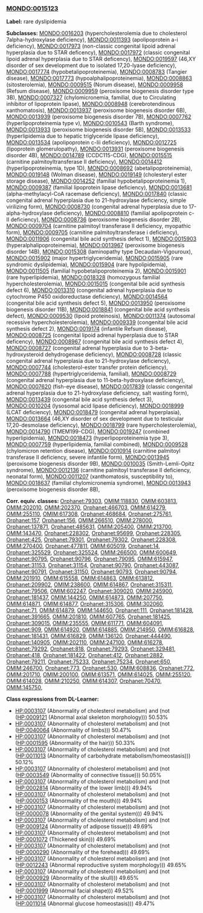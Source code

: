 
### [MONDO:0015123](http://purl.obolibrary.org/obo/MONDO_0015123)
**Label:** rare dyslipidemia

**Subclasses:** [MONDO:0016203](http://purl.obolibrary.org/obo/MONDO_0016203) (hypercholesterolemia due to cholesterol 7alpha-hydroxylase deficiency), [MONDO:0011393](http://purl.obolibrary.org/obo/MONDO_0011393) (apolipoprotein a-i deficiency), [MONDO:0017973](http://purl.obolibrary.org/obo/MONDO_0017973) (non-classic congenital lipoid adrenal hyperplasia due to STAR deficency), [MONDO:0017972](http://purl.obolibrary.org/obo/MONDO_0017972) (classic congenital lipoid adrenal hyperplasia due to STAR deficency), [MONDO:0019597](http://purl.obolibrary.org/obo/MONDO_0019597) (46,XY disorder of sex development due to isolated 17,20-lyase deficiency), [MONDO:0017774](http://purl.obolibrary.org/obo/MONDO_0017774) (hypobetalipoproteinemia), [MONDO:0008783](http://purl.obolibrary.org/obo/MONDO_0008783) (Tangier disease), [MONDO:0017773](http://purl.obolibrary.org/obo/MONDO_0017773) (hypoalphalipoproteinemia), [MONDO:0008863](http://purl.obolibrary.org/obo/MONDO_0008863) (sitosterolemia), [MONDO:0009515](http://purl.obolibrary.org/obo/MONDO_0009515) (Norum disease), [MONDO:0009958](http://purl.obolibrary.org/obo/MONDO_0009958) (Refsum disease), [MONDO:0009959](http://purl.obolibrary.org/obo/MONDO_0009959) (peroxisome biogenesis disorder type 3B), [MONDO:0007327](http://purl.obolibrary.org/obo/MONDO_0007327) (chylomicronemia, familial, due to Circulating inhibitor of lipoprotein lipase), [MONDO:0008948](http://purl.obolibrary.org/obo/MONDO_0008948) (cerebrotendinous xanthomatosis), [MONDO:0013937](http://purl.obolibrary.org/obo/MONDO_0013937) (peroxisome biogenesis disorder 6B), [MONDO:0013939](http://purl.obolibrary.org/obo/MONDO_0013939) (peroxisome biogenesis disorder 7B), [MONDO:0007762](http://purl.obolibrary.org/obo/MONDO_0007762) (hyperlipoproteinemia type v), [MONDO:0010543](http://purl.obolibrary.org/obo/MONDO_0010543) (Barth syndrome), [MONDO:0013933](http://purl.obolibrary.org/obo/MONDO_0013933) (peroxisome biogenesis disorder 5B), [MONDO:0013533](http://purl.obolibrary.org/obo/MONDO_0013533) (hyperlipidemia due to hepatic triglyceride lipase deficiency), [MONDO:0013534](http://purl.obolibrary.org/obo/MONDO_0013534) (apolipoprotein c-Iii deficiency), [MONDO:0012725](http://purl.obolibrary.org/obo/MONDO_0012725) (lipoprotein glomerulopathy), [MONDO:0013931](http://purl.obolibrary.org/obo/MONDO_0013931) (peroxisome biogenesis disorder 4B), [MONDO:0014789](http://purl.obolibrary.org/obo/MONDO_0014789) (CCDC115-CDG), [MONDO:0015515](http://purl.obolibrary.org/obo/MONDO_0015515) (carnitine palmitoyltransferase II deficiency), [MONDO:0014412](http://purl.obolibrary.org/obo/MONDO_0014412) (hyperlipoproteinemia, type 1D), [MONDO:0008692](http://purl.obolibrary.org/obo/MONDO_0008692) (abetalipoproteinemia), [MONDO:0019148](http://purl.obolibrary.org/obo/MONDO_0019148) (Wolman disease), [MONDO:0019149](http://purl.obolibrary.org/obo/MONDO_0019149) (cholesteryl ester storage disease), [MONDO:0014252](http://purl.obolibrary.org/obo/MONDO_0014252) (familial hypobetalipoproteinemia 1), [MONDO:0009387](http://purl.obolibrary.org/obo/MONDO_0009387) (familial lipoprotein lipase deficiency), [MONDO:0013681](http://purl.obolibrary.org/obo/MONDO_0013681) (alpha-methylacyl-CoA racemase deficiency), [MONDO:0017840](http://purl.obolibrary.org/obo/MONDO_0017840) (classic congenital adrenal hyperplasia due to 21-hydroxylase deficiency, simple virilizing form), [MONDO:0008730](http://purl.obolibrary.org/obo/MONDO_0008730) (congenital adrenal hyperplasia due to 17-alpha-hydroxylase deficiency), [MONDO:0008810](http://purl.obolibrary.org/obo/MONDO_0008810) (familial apolipoprotein c-II deficiency), [MONDO:0008736](http://purl.obolibrary.org/obo/MONDO_0008736) (peroxisome biogenesis disorder 2B), [MONDO:0009704](http://purl.obolibrary.org/obo/MONDO_0009704) (carnitine palmitoyl transferase II deficiency, myopathic form), [MONDO:0009705](http://purl.obolibrary.org/obo/MONDO_0009705) (carnitine palmitoyltransferase i deficiency), [MONDO:0011906](http://purl.obolibrary.org/obo/MONDO_0011906) (congenital bile acid synthesis defect 1), [MONDO:0015903](http://purl.obolibrary.org/obo/MONDO_0015903) (hyperalphalipoproteinemia), [MONDO:0013967](http://purl.obolibrary.org/obo/MONDO_0013967) (peroxisome biogenesis disorder 14B), [MONDO:0015308](http://purl.obolibrary.org/obo/MONDO_0015308) (laminopathy type Decaudain-Vigouroux), [MONDO:0015902](http://purl.obolibrary.org/obo/MONDO_0015902) (major hypertriglyceridemia), [MONDO:0015905](http://purl.obolibrary.org/obo/MONDO_0015905) (rare syndromic dyslipidemia), [MONDO:0015904](http://purl.obolibrary.org/obo/MONDO_0015904) (rare hypolipidemia), [MONDO:0011505](http://purl.obolibrary.org/obo/MONDO_0011505) (familial hypobetalipoproteinemia 2), [MONDO:0015901](http://purl.obolibrary.org/obo/MONDO_0015901) (rare hyperlipidemia), [MONDO:0018328](http://purl.obolibrary.org/obo/MONDO_0018328) (homozygous familial hypercholesterolemia), [MONDO:0015015](http://purl.obolibrary.org/obo/MONDO_0015015) (congenital bile acid synthesis defect 6), [MONDO:0013310](http://purl.obolibrary.org/obo/MONDO_0013310) (congenital adrenal hyperplasia due to cytochrome P450 oxidoreductase deficiency), [MONDO:0014564](http://purl.obolibrary.org/obo/MONDO_0014564) (congenital bile acid synthesis defect 5), [MONDO:0013950](http://purl.obolibrary.org/obo/MONDO_0013950) (peroxisome biogenesis disorder 11B), [MONDO:0018841](http://purl.obolibrary.org/obo/MONDO_0018841) (congenital bile acid synthesis defect), [MONDO:0009530](http://purl.obolibrary.org/obo/MONDO_0009530) (lipoid proteinosis), [MONDO:0011374](http://purl.obolibrary.org/obo/MONDO_0011374) (autosomal recessive hypercholesterolemia), [MONDO:0009339](http://purl.obolibrary.org/obo/MONDO_0009339) (congenital bile acid synthesis defect 2), [MONDO:0019174](http://purl.obolibrary.org/obo/MONDO_0019174) (infantile Refsum disease), [MONDO:0008725](http://purl.obolibrary.org/obo/MONDO_0008725) (congenital lipoid adrenal hyperplasia due to STAR deficency), [MONDO:0008967](http://purl.obolibrary.org/obo/MONDO_0008967) (congenital bile acid synthesis defect 4), [MONDO:0008727](http://purl.obolibrary.org/obo/MONDO_0008727) (congenital adrenal hyperplasia due to 3-beta-hydroxysteroid dehydrogenase deficiency), [MONDO:0008728](http://purl.obolibrary.org/obo/MONDO_0008728) (classic congenital adrenal hyperplasia due to 21-hydroxylase deficiency), [MONDO:0007744](http://purl.obolibrary.org/obo/MONDO_0007744) (cholesterol-ester transfer protein deficiency), [MONDO:0007788](http://purl.obolibrary.org/obo/MONDO_0007788) (hypertriglyceridemia, familial), [MONDO:0008729](http://purl.obolibrary.org/obo/MONDO_0008729) (congenital adrenal hyperplasia due to 11-beta-hydroxylase deficiency), [MONDO:0007620](http://purl.obolibrary.org/obo/MONDO_0007620) (fish-eye disease), [MONDO:0017839](http://purl.obolibrary.org/obo/MONDO_0017839) (classic congenital adrenal hyperplasia due to 21-hydroxylase deficiency, salt wasting form), [MONDO:0013439](http://purl.obolibrary.org/obo/MONDO_0013439) (congenital bile acid synthesis defect 3), [MONDO:0010204](http://purl.obolibrary.org/obo/MONDO_0010204) (lysosomal acid lipase deficiency), [MONDO:0018999](http://purl.obolibrary.org/obo/MONDO_0018999) (LCAT deficiency), [MONDO:0018479](http://purl.obolibrary.org/obo/MONDO_0018479) (congenital adrenal hyperplasia), [MONDO:0013664](http://purl.obolibrary.org/obo/MONDO_0013664) (46,XY disorder of sex development due to testicular 17,20-desmolase deficiency), [MONDO:0018799](http://purl.obolibrary.org/obo/MONDO_0018799) (rare hypercholesterolemia), [MONDO:0014790](http://purl.obolibrary.org/obo/MONDO_0014790) (TMEM199-CDG), [MONDO:0019247](http://purl.obolibrary.org/obo/MONDO_0019247) (combined hyperlipidemia), [MONDO:0018473](http://purl.obolibrary.org/obo/MONDO_0018473) (hyperlipoproteinemia type 3), [MONDO:0007759](http://purl.obolibrary.org/obo/MONDO_0007759) (hyperlipidemia, familial combined), [MONDO:0009528](http://purl.obolibrary.org/obo/MONDO_0009528) (chylomicron retention disease), [MONDO:0010914](http://purl.obolibrary.org/obo/MONDO_0010914) (carnitine palmitoyl transferase II deficiency, severe infantile form), [MONDO:0013945](http://purl.obolibrary.org/obo/MONDO_0013945) (peroxisome biogenesis disorder 9B), [MONDO:0010035](http://purl.obolibrary.org/obo/MONDO_0010035) (Smith-Lemli-Opitz syndrome), [MONDO:0012136](http://purl.obolibrary.org/obo/MONDO_0012136) (carnitine palmitoyl transferase II deficiency, neonatal form), [MONDO:0011207](http://purl.obolibrary.org/obo/MONDO_0011207) (xanthomatosis, susceptibility to), [MONDO:0018637](http://purl.obolibrary.org/obo/MONDO_0018637) (familial chylomicronemia syndrome), [MONDO:0013943](http://purl.obolibrary.org/obo/MONDO_0013943) (peroxisome biogenesis disorder 8B), 

**Corr. equiv. classes:** [Orphanet:79303](http://www.orpha.net/ORDO/Orphanet_79303), [OMIM:118830](http://purl.obolibrary.org/obo/OMIM_118830), [OMIM:603813](http://purl.obolibrary.org/obo/OMIM_603813), [OMIM:202010](http://purl.obolibrary.org/obo/OMIM_202010), [OMIM:202370](http://purl.obolibrary.org/obo/OMIM_202370), [Orphanet:466703](http://www.orpha.net/ORDO/Orphanet_466703), [OMIM:614279](http://purl.obolibrary.org/obo/OMIM_614279), [OMIM:255110](http://purl.obolibrary.org/obo/OMIM_255110), [OMIM:617308](http://purl.obolibrary.org/obo/OMIM_617308), [Orphanet:468684](http://www.orpha.net/ORDO/Orphanet_468684), [Orphanet:275761](http://www.orpha.net/ORDO/Orphanet_275761), [Orphanet:157](http://www.orpha.net/ORDO/Orphanet_157), [Orphanet:156](http://www.orpha.net/ORDO/Orphanet_156), [OMIM:266510](http://purl.obolibrary.org/obo/OMIM_266510), [OMIM:278000](http://purl.obolibrary.org/obo/OMIM_278000), [Orphanet:137871](http://www.orpha.net/ORDO/Orphanet_137871), [Orphanet:485631](http://www.orpha.net/ORDO/Orphanet_485631), [OMIM:205400](http://purl.obolibrary.org/obo/OMIM_205400), [OMIM:213700](http://purl.obolibrary.org/obo/OMIM_213700), [OMIM:143470](http://purl.obolibrary.org/obo/OMIM_143470), [Orphanet:228302](http://www.orpha.net/ORDO/Orphanet_228302), [Orphanet:95699](http://www.orpha.net/ORDO/Orphanet_95699), [Orphanet:228305](http://www.orpha.net/ORDO/Orphanet_228305), [Orphanet:425](http://www.orpha.net/ORDO/Orphanet_425), [Orphanet:79301](http://www.orpha.net/ORDO/Orphanet_79301), [Orphanet:79302](http://www.orpha.net/ORDO/Orphanet_79302), [Orphanet:228308](http://www.orpha.net/ORDO/Orphanet_228308), [OMIM:270400](http://purl.obolibrary.org/obo/OMIM_270400), [Orphanet:477811](http://www.orpha.net/ORDO/Orphanet_477811), [OMIM:605019](http://purl.obolibrary.org/obo/OMIM_605019), [Orphanet:14](http://www.orpha.net/ORDO/Orphanet_14), [Orphanet:325529](http://www.orpha.net/ORDO/Orphanet_325529), [Orphanet:325524](http://www.orpha.net/ORDO/Orphanet_325524), [OMIM:266500](http://purl.obolibrary.org/obo/OMIM_266500), [OMIM:600649](http://purl.obolibrary.org/obo/OMIM_600649), [Orphanet:90795](http://www.orpha.net/ORDO/Orphanet_90795), [Orphanet:90796](http://www.orpha.net/ORDO/Orphanet_90796), [Orphanet:79095](http://www.orpha.net/ORDO/Orphanet_79095), [OMIM:615947](http://purl.obolibrary.org/obo/OMIM_615947), [Orphanet:31153](http://www.orpha.net/ORDO/Orphanet_31153), [Orphanet:31154](http://www.orpha.net/ORDO/Orphanet_31154), [Orphanet:90790](http://www.orpha.net/ORDO/Orphanet_90790), [Orphanet:443087](http://www.orpha.net/ORDO/Orphanet_443087), [Orphanet:90791](http://www.orpha.net/ORDO/Orphanet_90791), [Orphanet:31150](http://www.orpha.net/ORDO/Orphanet_31150), [Orphanet:90793](http://www.orpha.net/ORDO/Orphanet_90793), [Orphanet:90794](http://www.orpha.net/ORDO/Orphanet_90794), [OMIM:201910](http://purl.obolibrary.org/obo/OMIM_201910), [OMIM:615558](http://purl.obolibrary.org/obo/OMIM_615558), [OMIM:614863](http://purl.obolibrary.org/obo/OMIM_614863), [OMIM:613812](http://purl.obolibrary.org/obo/OMIM_613812), [Orphanet:209902](http://www.orpha.net/ORDO/Orphanet_209902), [OMIM:238600](http://purl.obolibrary.org/obo/OMIM_238600), [OMIM:614867](http://purl.obolibrary.org/obo/OMIM_614867), [Orphanet:315311](http://www.orpha.net/ORDO/Orphanet_315311), [Orphanet:79506](http://www.orpha.net/ORDO/Orphanet_79506), [OMIM:602247](http://purl.obolibrary.org/obo/OMIM_602247), [Orphanet:309020](http://www.orpha.net/ORDO/Orphanet_309020), [OMIM:245900](http://purl.obolibrary.org/obo/OMIM_245900), [Orphanet:181437](http://www.orpha.net/ORDO/Orphanet_181437), [OMIM:144250](http://purl.obolibrary.org/obo/OMIM_144250), [OMIM:614873](http://purl.obolibrary.org/obo/OMIM_614873), [OMIM:207750](http://purl.obolibrary.org/obo/OMIM_207750), [OMIM:614871](http://purl.obolibrary.org/obo/OMIM_614871), [OMIM:614877](http://purl.obolibrary.org/obo/OMIM_614877), [Orphanet:315306](http://www.orpha.net/ORDO/Orphanet_315306), [OMIM:302060](http://purl.obolibrary.org/obo/OMIM_302060), [Orphanet:71](http://www.orpha.net/ORDO/Orphanet_71), [OMIM:614879](http://purl.obolibrary.org/obo/OMIM_614879), [OMIM:144650](http://purl.obolibrary.org/obo/OMIM_144650), [Orphanet:111](http://www.orpha.net/ORDO/Orphanet_111), [Orphanet:181428](http://www.orpha.net/ORDO/Orphanet_181428), [Orphanet:391665](http://www.orpha.net/ORDO/Orphanet_391665), [OMIM:201810](http://purl.obolibrary.org/obo/OMIM_201810), [OMIM:607765](http://purl.obolibrary.org/obo/OMIM_607765), [Orphanet:181425](http://www.orpha.net/ORDO/Orphanet_181425), [Orphanet:309015](http://www.orpha.net/ORDO/Orphanet_309015), [OMIM:235555](http://purl.obolibrary.org/obo/OMIM_235555), [OMIM:611771](http://purl.obolibrary.org/obo/OMIM_611771), [OMIM:604091](http://purl.obolibrary.org/obo/OMIM_604091), [Orphanet:909](http://www.orpha.net/ORDO/Orphanet_909), [OMIM:614920](http://purl.obolibrary.org/obo/OMIM_614920), [OMIM:614885](http://purl.obolibrary.org/obo/OMIM_614885), [OMIM:214950](http://purl.obolibrary.org/obo/OMIM_214950), [OMIM:616828](http://purl.obolibrary.org/obo/OMIM_616828), [Orphanet:181431](http://www.orpha.net/ORDO/Orphanet_181431), [OMIM:616829](http://purl.obolibrary.org/obo/OMIM_616829), [OMIM:136120](http://purl.obolibrary.org/obo/OMIM_136120), [Orphanet:444490](http://www.orpha.net/ORDO/Orphanet_444490), [Orphanet:140905](http://www.orpha.net/ORDO/Orphanet_140905), [OMIM:202110](http://purl.obolibrary.org/obo/OMIM_202110), [OMIM:247100](http://purl.obolibrary.org/obo/OMIM_247100), [OMIM:616278](http://purl.obolibrary.org/obo/OMIM_616278), [Orphanet:79292](http://www.orpha.net/ORDO/Orphanet_79292), [Orphanet:818](http://www.orpha.net/ORDO/Orphanet_818), [Orphanet:79293](http://www.orpha.net/ORDO/Orphanet_79293), [Orphanet:329481](http://www.orpha.net/ORDO/Orphanet_329481), [Orphanet:418](http://www.orpha.net/ORDO/Orphanet_418), [Orphanet:181422](http://www.orpha.net/ORDO/Orphanet_181422), [Orphanet:412](http://www.orpha.net/ORDO/Orphanet_412), [Orphanet:2882](http://www.orpha.net/ORDO/Orphanet_2882), [Orphanet:79211](http://www.orpha.net/ORDO/Orphanet_79211), [Orphanet:75233](http://www.orpha.net/ORDO/Orphanet_75233), [Orphanet:75234](http://www.orpha.net/ORDO/Orphanet_75234), [Orphanet:650](http://www.orpha.net/ORDO/Orphanet_650), [OMIM:246700](http://purl.obolibrary.org/obo/OMIM_246700), [Orphanet:773](http://www.orpha.net/ORDO/Orphanet_773), [Orphanet:530](http://www.orpha.net/ORDO/Orphanet_530), [OMIM:608836](http://purl.obolibrary.org/obo/OMIM_608836), [Orphanet:772](http://www.orpha.net/ORDO/Orphanet_772), [OMIM:201710](http://purl.obolibrary.org/obo/OMIM_201710), [OMIM:200100](http://purl.obolibrary.org/obo/OMIM_200100), [OMIM:613571](http://purl.obolibrary.org/obo/OMIM_613571), [OMIM:614025](http://purl.obolibrary.org/obo/OMIM_614025), [OMIM:255120](http://purl.obolibrary.org/obo/OMIM_255120), [OMIM:614028](http://purl.obolibrary.org/obo/OMIM_614028), [OMIM:210250](http://purl.obolibrary.org/obo/OMIM_210250), [OMIM:614307](http://purl.obolibrary.org/obo/OMIM_614307), [Orphanet:70470](http://www.orpha.net/ORDO/Orphanet_70470), [OMIM:145750](http://purl.obolibrary.org/obo/OMIM_145750), 

**Class expressions from DL-Learner:**

- [HP:0003107](http://purl.obolibrary.org/obo/HP_0003107) (Abnormality of cholesterol metabolism) and (not ([HP:0009121](http://purl.obolibrary.org/obo/HP_0009121) (Abnormal axial skeleton morphology))) 50.53%
- [HP:0003107](http://purl.obolibrary.org/obo/HP_0003107) (Abnormality of cholesterol metabolism) and (not ([HP:0040064](http://purl.obolibrary.org/obo/HP_0040064) (Abnormality of limbs))) 50.47%
- [HP:0003107](http://purl.obolibrary.org/obo/HP_0003107) (Abnormality of cholesterol metabolism) and (not ([HP:0001595](http://purl.obolibrary.org/obo/HP_0001595) (Abnormality of the hair))) 50.33%
- [HP:0003107](http://purl.obolibrary.org/obo/HP_0003107) (Abnormality of cholesterol metabolism) and (not ([HP:0011013](http://purl.obolibrary.org/obo/HP_0011013) (Abnormality of carbohydrate metabolism/homeostasis))) 50.12%
- [HP:0003107](http://purl.obolibrary.org/obo/HP_0003107) (Abnormality of cholesterol metabolism) and (not ([HP:0003549](http://purl.obolibrary.org/obo/HP_0003549) (Abnormality of connective tissue))) 50.05%
- [HP:0003107](http://purl.obolibrary.org/obo/HP_0003107) (Abnormality of cholesterol metabolism) and (not ([HP:0002814](http://purl.obolibrary.org/obo/HP_0002814) (Abnormality of the lower limb))) 49.94%
- [HP:0003107](http://purl.obolibrary.org/obo/HP_0003107) (Abnormality of cholesterol metabolism) and (not ([HP:0000153](http://purl.obolibrary.org/obo/HP_0000153) (Abnormality of the mouth))) 49.94%
- [HP:0003107](http://purl.obolibrary.org/obo/HP_0003107) (Abnormality of cholesterol metabolism) and (not ([HP:0000078](http://purl.obolibrary.org/obo/HP_0000078) (Abnormality of the genital system))) 49.94%
- [HP:0003107](http://purl.obolibrary.org/obo/HP_0003107) (Abnormality of cholesterol metabolism) and (not ([HP:0009124](http://purl.obolibrary.org/obo/HP_0009124) (Abnormality of adipose tissue))) 49.69%
- [HP:0003107](http://purl.obolibrary.org/obo/HP_0003107) (Abnormality of cholesterol metabolism) and (not ([HP:0001072](http://purl.obolibrary.org/obo/HP_0001072) (Thickened skin))) 49.69%
- [HP:0003107](http://purl.obolibrary.org/obo/HP_0003107) (Abnormality of cholesterol metabolism) and (not ([HP:0000290](http://purl.obolibrary.org/obo/HP_0000290) (Abnormality of the forehead))) 49.69%
- [HP:0003107](http://purl.obolibrary.org/obo/HP_0003107) (Abnormality of cholesterol metabolism) and (not ([HP:0012243](http://purl.obolibrary.org/obo/HP_0012243) (Abnormal reproductive system morphology))) 49.65%
- [HP:0003107](http://purl.obolibrary.org/obo/HP_0003107) (Abnormality of cholesterol metabolism) and (not ([HP:0000929](http://purl.obolibrary.org/obo/HP_0000929) (Abnormality of the skull))) 49.65%
- [HP:0003107](http://purl.obolibrary.org/obo/HP_0003107) (Abnormality of cholesterol metabolism) and (not ([HP:0001999](http://purl.obolibrary.org/obo/HP_0001999) (Abnormal facial shape))) 49.52%
- [HP:0003107](http://purl.obolibrary.org/obo/HP_0003107) (Abnormality of cholesterol metabolism) and (not ([HP:0011014](http://purl.obolibrary.org/obo/HP_0011014) (Abnormal glucose homeostasis))) 49.47%


